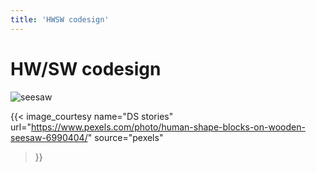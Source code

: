 ```yaml
---
title: 'HWSW codesign'
---
```


# HW/SW codesign

![seesaw](/img/style/pexels-ds-stories-6990404.jpg)

{{< image_courtesy 
  name="DS stories"
  url="https://www.pexels.com/photo/human-shape-blocks-on-wooden-seesaw-6990404/"
  source="pexels"
  >}}

